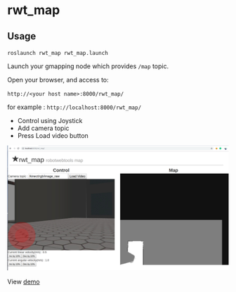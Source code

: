 rwt_map
====================

Usage
-----
```
roslaunch rwt_map rwt_map.launch 
```
Launch your gmapping node which provides `/map` topic.

Open your browser, and access to:

`http://<your host name>:8000/rwt_map/`

for example : `http://localhost:8000/rwt_map/`

- Control using Joystick
- Add camera topic
- Press Load video button

![rwt_map.png](images/rwt_map.png)

View [demo](https://www.youtube.com/watch?v=oAceJ7BeGoE&t=11s)
